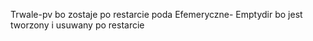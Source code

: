 Trwale-pv bo zostaje po restarcie poda
Efemeryczne- Emptydir bo jest tworzony i usuwany po restarcie